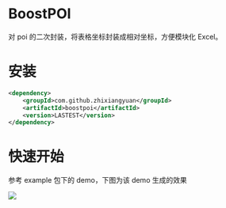# BoostPOI

对 poi 的二次封装，将表格坐标封装成相对坐标，方便模块化 Excel。

# 安装

```xml
<dependency>
    <groupId>com.github.zhixiangyuan</groupId>
    <artifactId>boostpoi</artifactId>
    <version>LASTEST</version>
</dependency>
```

# 快速开始

参考 example 包下的 demo，下图为该 demo 生成的效果

![](http://zhixiangyuan.github.io/hub/2020/February/7.png)